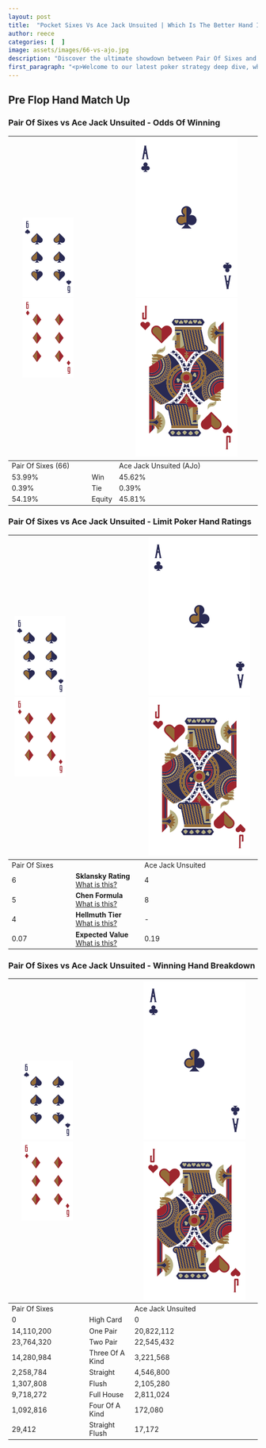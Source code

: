 ```yaml
---
layout: post
title:  "Pocket Sixes Vs Ace Jack Unsuited | Which Is The Better Hand In Poker? A Complete Guide"
author: reece
categories: [  ]
image: assets/images/66-vs-ajo.jpg
description: "Discover the ultimate showdown between Pair Of Sixes and Ace Jack Unsuited in poker! Uncover the odds, strategies, and scenarios where one hand triumphs over the other. Get ready to up your poker game with this thrilling analysis."
first_paragraph: "<p>Welcome to our latest poker strategy deep dive, where we're pitting two distinct hands against each other in a high-stakes showdown: Pair Of Sixes vs Ace Jack Unsuited.</p><p>In the dynamic world of poker, every decision counts, and knowing which hand holds the upper hand is key to your success at the table.</p><p>In this article, we'll dissect these two hands, explore the scenarios where one dominates the other, and equip you with the knowledge to make strategic choices that can tip the odds in your favor.</p><p>Get ready to unravel the intriguing dynamics of these poker hands and elevate your game to new heights.</p>"
---
```




[comment]: # (sp0)

## Pre Flop Hand Match Up

<div class="table hand-ratings" markdown="1"> 



### Pair Of Sixes vs Ace Jack Unsuited - Odds Of Winning


    
| ![image info](assets/images/hand1/6.png) ![image info](assets/images/hand1/6o.png) |  | ![image info](assets/images/hand2/A.png) ![image info](assets/images/hand2/Jo.png) |
| -------- | -------- | -------- |
| Pair Of Sixes (66) |  | Ace Jack Unsuited (AJo) |
| 53.99% | Win | 45.62% |
| 0.39% | Tie | 0.39% |
| 54.19% | Equity | 45.81% |




[comment]: # (sp1)



### Pair Of Sixes vs Ace Jack Unsuited - Limit Poker Hand Ratings


    
| ![image info](assets/images/hand1/6.png) ![image info](assets/images/hand1/6o.png) |  | ![image info](assets/images/hand2/A.png) ![image info](assets/images/hand2/Jo.png) |
| -------- | -------- | -------- |
| Pair Of Sixes |  | Ace Jack Unsuited |
| 6 | **Sklansky Rating** [What is this?](/sklansky-rating-explained) | 4 |
| 5 | **Chen Formula** [What is this?](/chen-formula-explained) | 8 |
| 4 | **Hellmuth Tier** [What is this?](/Hellmuth-tier-explained) | - |
| 0.07 | **Expected Value** [What is this?](/expected-value-explained) | 0.19 |




[comment]: # (sp2)



### Pair Of Sixes vs Ace Jack Unsuited - Winning Hand Breakdown


    
| ![image info](assets/images/hand1/6.png) ![image info](assets/images/hand1/6o.png) |  | ![image info](assets/images/hand2/A.png) ![image info](assets/images/hand2/Jo.png) |
| -------- | -------- | -------- |
| Pair Of Sixes |  | Ace Jack Unsuited |
| 0 | High Card | 0 |
| 14,110,200 | One Pair | 20,822,112 |
| 23,764,320 | Two Pair | 22,545,432 |
| 14,280,984 | Three Of A Kind | 3,221,568 |
| 2,258,784 | Straight | 4,546,800 |
| 1,307,808 | Flush | 2,105,280 |
| 9,718,272 | Full House | 2,811,024 |
| 1,092,816 | Four Of A Kind | 172,080 |
| 29,412 | Straight Flush | 17,172 |




[comment]: # (sp3)



</div>

[comment]: # (sp4)



[comment]: # (sp5)

